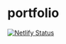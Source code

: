 # portfolio
[![Netlify Status](https://api.netlify.com/api/v1/badges/dd8a2ff2-93f8-47ed-9498-8072ca832970/deploy-status)](https://app.netlify.com/sites/timevansportfolio/deploys)
